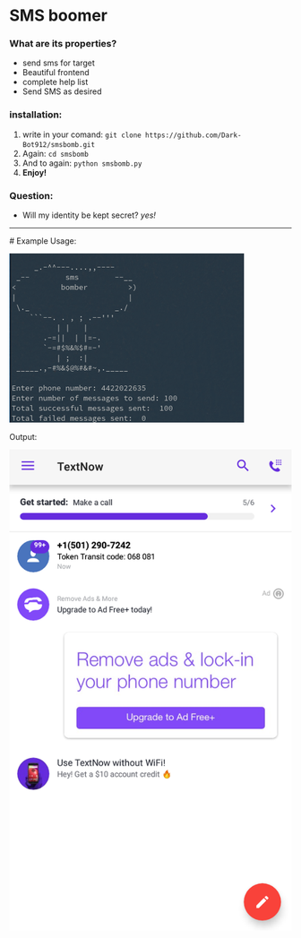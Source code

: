 # SMS boomer

### What are its properties?
- send sms for target
- Beautiful frontend
- complete help list
- Send SMS as desired

### installation:
1. write in your comand: `git clone https://github.com/Dark-Bot912/smsbomb.git`
2. Again: `cd smsbomb`
3. And to again: `python smsbomb.py`
4. **Enjoy!**

### Question:
- Will my identity be kept secret?
*yes!*
<hr>
# Example Usage:

![](/imgs/img1.png)

Output:

![](/imgs/img2.png)
